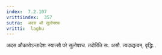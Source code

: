 ```yaml
---
index:  7.2.107
vrittiindex:  357
sutra:  अदस औ सुलोपश्च
vritti:  laghu 
---
```


अदस औकारोऽन्तादेशः स्यात्सौ परे सुलोपश्च. तदोरिति सः. असौ. त्यदाद्यत्वम्. वृद्धिः..

